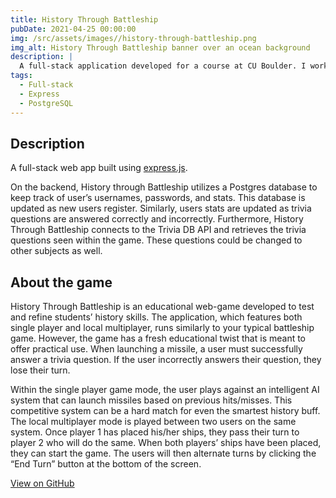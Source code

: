 ```yaml
---
title: History Through Battleship
pubDate: 2021-04-25 00:00:00
img: /src/assets/images//history-through-battleship.png
img_alt: History Through Battleship banner over an ocean background
description: |
  A full-stack application developed for a course at CU Boulder. I worked alongside 4 other students to create a trivia battleship game.
tags:
  - Full-stack
  - Express
  - PostgreSQL
---
```


## Description
A full-stack web app built using [express.js](https://expressjs.com/).

On the backend, History through Battleship utilizes a Postgres database to keep track of user’s usernames, passwords, and stats. This database is updated as new users register. Similarly, users stats are updated as trivia questions are answered correctly and incorrectly. Furthermore, History Through Battleship connects to the Trivia DB API and retrieves the trivia questions seen within the game. These questions could be changed to other subjects as well.

## About the game
History Through Battleship is an educational web-game developed to test and refine students’ history skills. The application, which features both single player and local multiplayer, runs similarly to your typical battleship game. However, the game has a fresh educational twist that is meant to offer practical use. When launching a missile, a user must successfully answer a trivia question. If the user incorrectly answers their question, they lose their turn.

Within the single player game mode, the user plays against an intelligent AI system that can launch missiles based on previous hits/misses. This competitive system can be a hard match for even the smartest history buff. The local multiplayer mode is played between two users on the same system. Once player 1 has placed his/her ships, they pass their turn to player 2 who will do the same. When both players’ ships have been placed, they can start the game. The users will then alternate turns by clicking the “End Turn” button at the bottom of the screen.


[View on GitHub](https://github.com/kaischuygon/history-through-battleship)